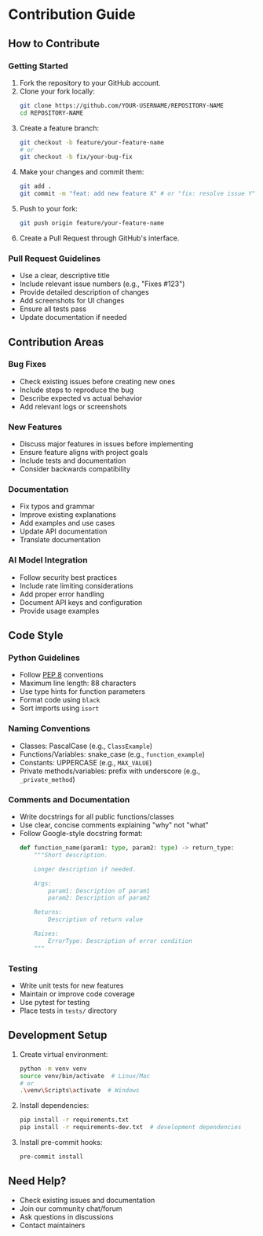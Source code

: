 # Contribution Guide

## How to Contribute

### Getting Started
1. Fork the repository to your GitHub account.
2. Clone your fork locally:
   ```bash
   git clone https://github.com/YOUR-USERNAME/REPOSITORY-NAME
   cd REPOSITORY-NAME
   ```
3. Create a feature branch:
   ```bash
   git checkout -b feature/your-feature-name
   # or
   git checkout -b fix/your-bug-fix
   ```
4. Make your changes and commit them:
   ```bash
   git add .
   git commit -m "feat: add new feature X" # or "fix: resolve issue Y"
   ```
5. Push to your fork:
   ```bash
   git push origin feature/your-feature-name
   ```
6. Create a Pull Request through GitHub's interface.

### Pull Request Guidelines
- Use a clear, descriptive title
- Include relevant issue numbers (e.g., "Fixes #123")
- Provide detailed description of changes
- Add screenshots for UI changes
- Ensure all tests pass
- Update documentation if needed

## Contribution Areas

### Bug Fixes
- Check existing issues before creating new ones
- Include steps to reproduce the bug
- Describe expected vs actual behavior
- Add relevant logs or screenshots

### New Features
- Discuss major features in issues before implementing
- Ensure feature aligns with project goals
- Include tests and documentation
- Consider backwards compatibility

### Documentation
- Fix typos and grammar
- Improve existing explanations
- Add examples and use cases
- Update API documentation
- Translate documentation

### AI Model Integration
- Follow security best practices
- Include rate limiting considerations
- Add proper error handling
- Document API keys and configuration
- Provide usage examples

## Code Style

### Python Guidelines
- Follow [PEP 8](https://peps.python.org/pep-0008/) conventions
- Maximum line length: 88 characters
- Use type hints for function parameters
- Format code using `black`
- Sort imports using `isort`

### Naming Conventions
- Classes: PascalCase (e.g., `ClassExample`)
- Functions/Variables: snake_case (e.g., `function_example`)
- Constants: UPPERCASE (e.g., `MAX_VALUE`)
- Private methods/variables: prefix with underscore (e.g., `_private_method`)

### Comments and Documentation
- Write docstrings for all public functions/classes
- Use clear, concise comments explaining "why" not "what"
- Follow Google-style docstring format:
  ```python
  def function_name(param1: type, param2: type) -> return_type:
      """Short description.

      Longer description if needed.

      Args:
          param1: Description of param1
          param2: Description of param2

      Returns:
          Description of return value

      Raises:
          ErrorType: Description of error condition
      """
  ```

### Testing
- Write unit tests for new features
- Maintain or improve code coverage
- Use pytest for testing
- Place tests in `tests/` directory

## Development Setup
1. Create virtual environment:
   ```bash
   python -m venv venv
   source venv/bin/activate  # Linux/Mac
   # or
   .\venv\Scripts\activate  # Windows
   ```
2. Install dependencies:
   ```bash
   pip install -r requirements.txt
   pip install -r requirements-dev.txt  # development dependencies
   ```
3. Install pre-commit hooks:
   ```bash
   pre-commit install
   ```

## Need Help?
- Check existing issues and documentation
- Join our community chat/forum
- Ask questions in discussions
- Contact maintainers

